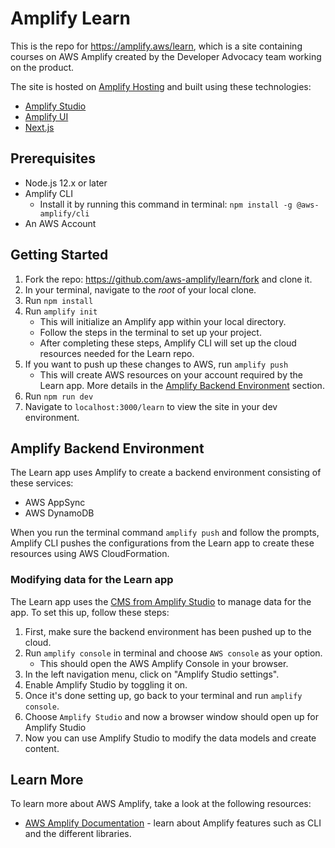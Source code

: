 # Amplify Learn

This is the repo for https://amplify.aws/learn, which is a site containing courses on AWS Amplify created by the Developer Advocacy team working on the product.

The site is hosted on [Amplify Hosting](https://docs.aws.amazon.com/amplify/latest/userguide/welcome.html) and built using these technologies:

- [Amplify Studio](https://docs.amplify.aws/console/)
- [Amplify UI](https://ui.docs.amplify.aws/)
- [Next.js](https://nextjs.org/)

## Prerequisites

- Node.js 12.x or later
- Amplify CLI
  - Install it by running this command in terminal: `npm install -g @aws-amplify/cli`
- An AWS Account

## Getting Started

1. Fork the repo: https://github.com/aws-amplify/learn/fork and clone it.
2. In your terminal, navigate to the _root_ of your local clone.
3. Run `npm install`
4. Run `amplify init`
   - This will initialize an Amplify app within your local directory.
   - Follow the steps in the terminal to set up your project.
   - After completing these steps, Amplify CLI will set up the cloud resources needed for the Learn repo.
5. If you want to push up these changes to AWS, run `amplify push`
   - This will create AWS resources on your account required by the Learn app. More details in the [Amplify Backend Environment](#amplify-backend-environment) section.
6. Run `npm run dev`
7. Navigate to `localhost:3000/learn` to view the site in your dev environment.

## Amplify Backend Environment

The Learn app uses Amplify to create a backend environment consisting of these services:

- AWS AppSync
- AWS DynamoDB

When you run the terminal command `amplify push` and follow the prompts, Amplify CLI pushes the configurations from the Learn app to create these resources using AWS CloudFormation.

### Modifying data for the Learn app

The Learn app uses the [CMS from Amplify Studio](https://docs.amplify.aws/console/data/content-management/) to manage data for the app. To set this up, follow these steps:

1. First, make sure the backend environment has been pushed up to the cloud.
2. Run `amplify console` in terminal and choose `AWS console` as your option.
   - This should open the AWS Amplify Console in your browser.
3. In the left navigation menu, click on "Amplify Studio settings".
4. Enable Amplify Studio by toggling it on.
5. Once it's done setting up, go back to your terminal and run `amplify console`.
6. Choose `Amplify Studio` and now a browser window should open up for Amplify Studio
7. Now you can use Amplify Studio to modify the data models and create content.

## Learn More

To learn more about AWS Amplify, take a look at the following resources:

- [AWS Amplify Documentation](https://docs.amplify.aws/) - learn about Amplify features such as CLI and the different libraries.
